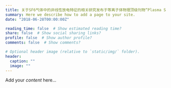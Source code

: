 ```yaml
---
title: 关于SF6气体中的非线性放电特征的相关研究发布于等离子体物理顶级刊物“Plasma Sources Science and Technology”期刊
summary: Here we describe how to add a page to your site.
date: "2018-06-28T00:00:00Z"

reading_time: false  # Show estimated reading time?
share: false  # Show social sharing links?
profile: false  # Show author profile?
comments: false  # Show comments?

# Optional header image (relative to `static/img/` folder).
header:
  caption: ""
  image: ""
---
```


Add your *content* here...
